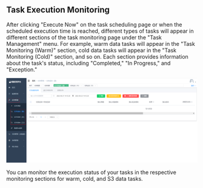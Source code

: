 ## Task Execution Monitoring

After clicking "Execute Now" on the task scheduling page or when the scheduled execution time is reached, different types of tasks will appear in different sections of the task monitoring page under the "Task Management" menu. For example, warm data tasks will appear in the "Task Monitoring (Warm)" section, cold data tasks will appear in the "Task Monitoring (Cold)" section, and so on. Each section provides information about the task's status, including "Completed," "In Progress," and "Exception."

![image-20230621144555999](../../images/whaleal-data/image-20230621144555999.png)

You can monitor the execution status of your tasks in the respective monitoring sections for warm, cold, and S3 data tasks.
